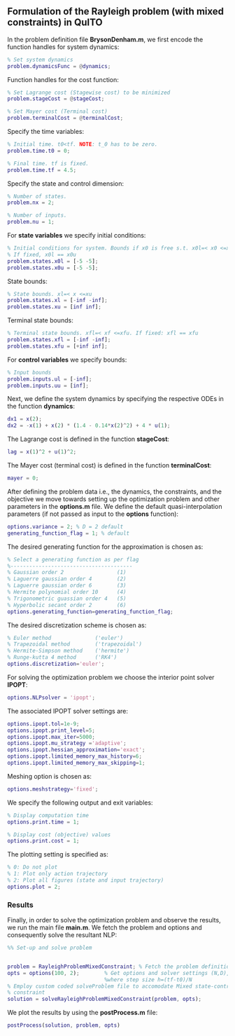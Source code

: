 ## Formulation of the Rayleigh problem (with mixed constraints) in QuITO 
In the problem definition file **BrysonDenham.m**, we first encode the function handles for system dynamics:
```matlab
% Set system dynamics
problem.dynamicsFunc = @dynamics;
```
Function handles for the cost function:  
```matlab
% Set Lagrange cost (Stagewise cost) to be minimized
problem.stageCost = @stageCost;

% Set Mayer cost (Terminal cost)
problem.terminalCost = @terminalCost;
```
Specify the time variables:
```matlab
% Initial time. t0<tf. NOTE: t_0 has to be zero.
problem.time.t0 = 0; 

% Final time. tf is fixed.
problem.time.tf = 4.5;
```
Specify the state and control dimension:
```matlab
% Number of states.
problem.nx = 2;

% Number of inputs.
problem.nu = 1;
```
For **state variables** we specify initial conditions: 
```matlab
% Initial conditions for system. Bounds if x0 is free s.t. x0l=< x0 <=x0u
% If fixed, x0l == x0u
problem.states.x0l = [-5 -5];
problem.states.x0u = [-5 -5];
```
State bounds:
```matlab
% State bounds. xl=< x <=xu
problem.states.xl = [-inf -inf];
problem.states.xu = [inf inf];
```
Terminal state bounds:
```matlab
% Terminal state bounds. xfl=< xf <=xfu. If fixed: xfl == xfu
problem.states.xfl = [-inf -inf];
problem.states.xfu = [+inf inf];
```
For **control variables** we specify bounds:
```matlab
% Input bounds
problem.inputs.ul = [-inf];
problem.inputs.uu = [inf];
```
Next, we define the system dynamics by specifying the respective ODEs in the function **dynamics**: 
```matlab
dx1 = x(2);
dx2 = -x(1) + x(2) * (1.4 - 0.14*x(2)^2) + 4 * u(1);
```
The Lagrange cost is defined in the function **stageCost**:
```matlab
lag = x(1)^2 + u(1)^2;
```
The Mayer cost (terminal cost) is defined in the function **terminalCost**:
```matlab
mayer = 0;
```
After defining the problem data i.e., the dynamics, the constraints, and the objective we move towards setting up the optimization problem and other parameters in the  **options.m** file. 
We define the default quasi-interpolation parameters (if not passed as input to the **options** function):
```matlab
options.variance = 2; % D = 2 default
generating_function_flag = 1; % default
```
The desired generating function for the approximation is chosen as: 
```matlab
% Select a generating function as per flag
%---------------------------------------
% Gaussian order 2                 (1)
% Laguerre gaussian order 4        (2) 
% Laguerre gaussian order 6        (3) 
% Hermite polynomial order 10      (4)
% Trigonometric guassian order 4   (5)
% Hyperbolic secant order 2        (6) 
options.generating_function=generating_function_flag;
```
The desired discretization scheme is chosen as: 
```matlab
% Euler method              ('euler')
% Trapezoidal method        ('trapezoidal') 
% Hermite-Simpson method    ('hermite') 
% Runge-kutta 4 method      ('RK4')
options.discretization='euler';
```
For solving the optimization problem we choose the interior point solver **IPOPT**:
```matlab
options.NLPsolver = 'ipopt';
```
The associated IPOPT solver settings are:
```matlab
options.ipopt.tol=1e-9;
options.ipopt.print_level=5;
options.ipopt.max_iter=5000;
options.ipopt.mu_strategy ='adaptive';
options.ipopt.hessian_approximation='exact';
options.ipopt.limited_memory_max_history=6;
options.ipopt.limited_memory_max_skipping=1;
```
Meshing option is chosen as:
```matlab
options.meshstrategy='fixed';
```
We specify the following output and exit variables:
```matlab
% Display computation time
options.print.time = 1;

% Display cost (objective) values
options.print.cost = 1;
```
The plotting setting is specified as:
```matlab
% 0: Do not plot
% 1: Plot only action trajectory
% 2: Plot all figures (state and input trajectory)
options.plot = 2;
```
### Results
Finally, in order to solve the optimization problem and observe the results, we run the main file **main.m**.
We fetch the problem and options and consequently solve the resultant NLP:
```matlab
%% Set-up and solve problem


problem = RayleighProblemMixedConstraint; % Fetch the problem definition
opts = options(100, 2);        % Get options and solver settings (N,D),
                               %where step size h=(tf-t0)/N
% Employ custom coded solveProblem file to accomodate Mixed state-control
% constraint
solution = solveRayleighProblemMixedConstraint(problem, opts); 
```
We plot the results by using the **postProcess.m** file:
```matlab
postProcess(solution, problem, opts)
```


